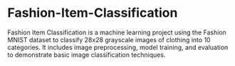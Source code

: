 # Fashion-Item-Classification
Fashion Item Classification is a machine learning project using the Fashion MNIST dataset to classify 28x28 grayscale images of clothing into 10 categories. It includes image preprocessing, model training, and evaluation to demonstrate basic image classification techniques.
